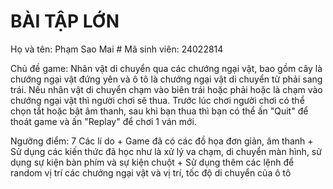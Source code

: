 #                                                                  BÀI TẬP LỚN #
 Họ và tên: Phạm Sao Mai #
 Mã sinh viên: 24022814

 Chủ đề game: Nhân vật di chuyển qua các chướng ngại vật, bao gồm cây là chướng ngại vật đứng yên và ô tô là chướng ngại vật di chuyển từ phải sang trái. Nếu nhân vật di chuyển chạm vào biên trái hoặc phải 
              hoặc là chạm vào chướng ngại vật thì người chơi sẽ thua. Trước lúc chơi người chơi có thể chọn tắt hoặc bật âm thanh, sau khi bạn thua thì bạn có thể ấn "Quit" để thoát game và ấn "Replay" để 
              chơi 1 ván mới.

 Ngưỡng điểm: 7
 Các lí do
       + Game đã có các đồ họa đơn giản, âm thanh
       + Sử dụng các kiến thức đã học như là xử lý va chạm, di chuyển màn hình, sử dụng sự kiện bàn phím và sự kiện chuột
       + Sử dụng thêm các lệnh để random vị trí các chướng ngại vật và vị trí, tốc độ di chuyển của ô tô
